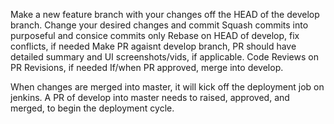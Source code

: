 Make a new feature branch with your changes off the HEAD of the develop branch.
Change your desired changes and commit
Squash commits into purposeful and consice commits only
Rebase on HEAD of develop, fix conflicts, if needed
Make PR agaisnt develop branch, PR should have detailed summary and UI screenshots/vids, if applicable.
Code Reviews on PR
Revisions, if needed
If/when PR approved, merge into develop.

When changes are merged into master, 
it will kick off the deployment job on jenkins.
A PR of develop into master needs to raised,
approved, and merged, to begin the deployment cycle.
